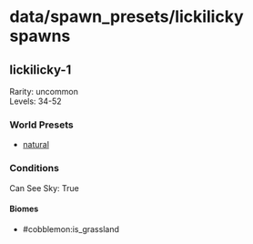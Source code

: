 # data/spawn_presets/lickilicky spawns  
  
## lickilicky-1  
Rarity: uncommon  
Levels: 34-52  
  
### World Presets  
* [natural](/data/spawn_data/natural.md)  
  
### Conditions  
Can See Sky: True  
  
#### Biomes  
  * #cobblemon:is_grassland
  
